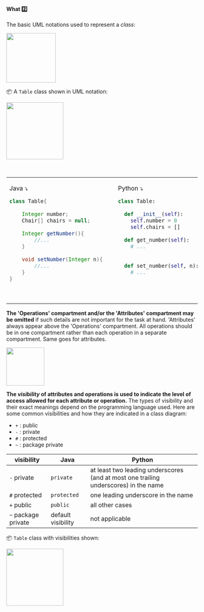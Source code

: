 <div id="title">

#### What :two:

</div>

<div id="body">

The basic UML notations used to represent a _class_:<br>

<img src="{{baseUrl}}/uml/classDiagrams/classes/what/images/basicNotation.png" height="130" />
<p/>

<tip-box>

:package: A `Table` class shown in UML notation:

<img src="{{baseUrl}}/uml/classDiagrams/classes/what/images/operations.png" height="150" />
<p/>

<panel type="seamless" header="The equivalent code">

<table> 
<tr>
  <td>

Java :arrow_heading_down:

```java
class Table{
    
    Integer number;
    Chair[] chairs = null;
    
    Integer getNumber(){
        //...
    }
    
    void setNumber(Integer n){
        //...
    }
}
```
  </td>
  <td valign="bottom">&nbsp;&nbsp;<br><br></td>
  <td valign="bottom">

Python :arrow_heading_down:

```python
class Table:
    
  def __init__(self):
    self.number = 0
    self.chairs = []
    
  def get_number(self):
    # ...
  
    
  def set_number(self, n):
    # ...
    
```
  </td>
</tr>
</table>

</panel>

</tip-box>

**The 'Operations' compartment and/or the 'Attributes' compartment may be omitted** if such details are not important for the task at hand. 'Attributes' always appear above the 'Operations' compartment. All operations should be in one compartment rather than each operation in a separate compartment. Same goes for attributes.

<tip-box>

<img src="{{baseUrl}}/uml/classDiagrams/classes/what/images/classes.png" height="100" />

</tip-box>

**The _visibility_ of attributes and operations is used to indicate the level of access allowed for each attribute or operation.** The types of visibility and their exact meanings depend on the programming language used. Here are some common visibilities and how they are indicated in a class diagram:

* `+` : public
* `-` : private
* `#` : protected
* `~` : package private

<panel type="seamless" header="How visibilities map to programming language features">

visibility | Java | Python
-----------|------|-------
`-`  private | `private` | at least two leading underscores (and at most one trailing underscores) in the name
`#`  protected | `protected` | one leading underscore in the name
`+`  public | `public` | all other cases
`~`  package private | default visibility | not applicable

</panel><p/>

<tip-box>

:package: `Table` class with visibilities shown:

<img src="{{baseUrl}}/uml/classDiagrams/classes/what/images/operationsVisibility.png" height="150" />
<p/>

</tip-box>

</div>

<div id="extras">

<include src="exercises.md" />

</div>

</div>
